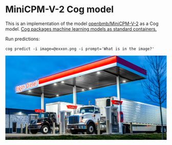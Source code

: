 # MiniCPM-V-2 Cog model

This is an implementation of the model [openbmb/MiniCPM-V-2](https://huggingface.co/openbmb/MiniCPM-V-2) as a Cog model. [Cog packages machine learning models as standard containers.](https://github.com/replicate/cog)

Run predictions:

    cog predict -i image=@exxon.png -i prompt='What is in the image?'

![img](exxon.png)